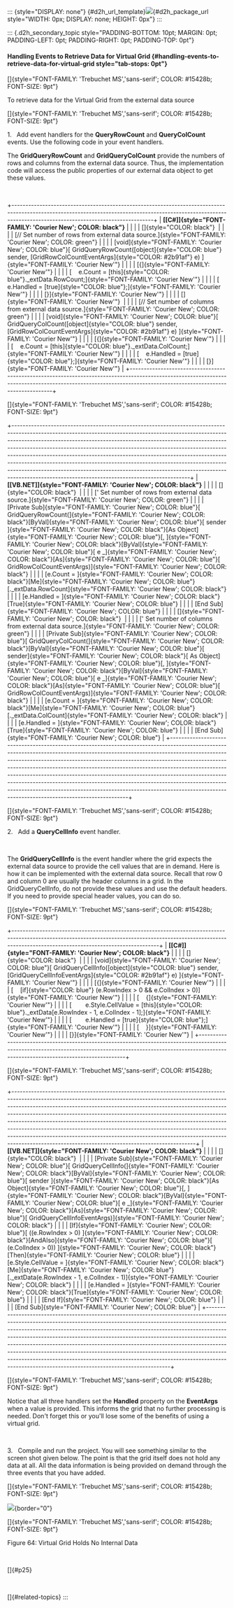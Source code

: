 ::: {style="DISPLAY: none"}
[](ms-xhelp:///?Id=d2h_url_template){#d2h_url_template}![](!package_url!){#d2h_package_url style="WIDTH: 0px; DISPLAY: none; HEIGHT: 0px"}
:::

::: {.d2h_secondary_topic style="PADDING-BOTTOM: 10pt; MARGIN: 0pt; PADDING-LEFT: 0pt; PADDING-RIGHT: 0pt; PADDING-TOP: 0pt"}
#### Handling Events to Retrieve Data for Virtual Grid {#handling-events-to-retrieve-data-for-virtual-grid style="tab-stops: 0pt"}

[]{style="FONT-FAMILY: 'Trebuchet MS','sans-serif'; COLOR: #15428b; FONT-SIZE: 9pt"} 

To retrieve data for the Virtual Grid from the external data source

[]{style="FONT-FAMILY: 'Trebuchet MS','sans-serif'; COLOR: #15428b; FONT-SIZE: 9pt"} 

1.   Add event handlers for the **QueryRowCount** and **QueryColCount** events. Use the following code in your event handlers.

The **GridQueryRowCount** and **GridQueryColCount** provide the numbers of rows and columns from the external data source. Thus, the implementation code will access the public properties of our external data object to get these values.

 

+--------------------------------------------------------------------------------------------------------------------------------------------------------------------------------------------------------------+
| **[\[C#\]]{style="FONT-FAMILY: 'Courier New'; COLOR: black"}**                                                                                                                                               |
|                                                                                                                                                                                                              |
| []{style="COLOR: black"}                                                                                                                                                                                     |
|                                                                                                                                                                                                              |
| [// Set number of rows from external data source.]{style="FONT-FAMILY: 'Courier New'; COLOR: green"}                                                                                                         |
|                                                                                                                                                                                                              |
| [void]{style="FONT-FAMILY: 'Courier New'; COLOR: blue"}[ GridQueryRowCount([object]{style="COLOR: blue"} sender, [GridRowColCountEventArgs]{style="COLOR: #2b91af"} e) ]{style="FONT-FAMILY: 'Courier New'"} |
|                                                                                                                                                                                                              |
| [{]{style="FONT-FAMILY: 'Courier New'"}                                                                                                                                                                      |
|                                                                                                                                                                                                              |
| [    e.Count = [this]{style="COLOR: blue"}.\_extData.RowCount;]{style="FONT-FAMILY: 'Courier New'"}                                                                                                          |
|                                                                                                                                                                                                              |
| [    e.Handled = [true]{style="COLOR: blue"};]{style="FONT-FAMILY: 'Courier New'"}                                                                                                                           |
|                                                                                                                                                                                                              |
| [}]{style="FONT-FAMILY: 'Courier New'"}                                                                                                                                                                      |
|                                                                                                                                                                                                              |
| []{style="FONT-FAMILY: 'Courier New'"}                                                                                                                                                                       |
|                                                                                                                                                                                                              |
| [// Set number of columns from external data source.]{style="FONT-FAMILY: 'Courier New'; COLOR: green"}                                                                                                      |
|                                                                                                                                                                                                              |
| [void]{style="FONT-FAMILY: 'Courier New'; COLOR: blue"}[ GridQueryColCount([object]{style="COLOR: blue"} sender, [GridRowColCountEventArgs]{style="COLOR: #2b91af"} e) ]{style="FONT-FAMILY: 'Courier New'"} |
|                                                                                                                                                                                                              |
| [{]{style="FONT-FAMILY: 'Courier New'"}                                                                                                                                                                      |
|                                                                                                                                                                                                              |
| [    e.Count = [this]{style="COLOR: blue"}.\_extData.ColCount;]{style="FONT-FAMILY: 'Courier New'"}                                                                                                          |
|                                                                                                                                                                                                              |
| [    e.Handled = [true]{style="COLOR: blue"};]{style="FONT-FAMILY: 'Courier New'"}                                                                                                                           |
|                                                                                                                                                                                                              |
| [}]{style="FONT-FAMILY: 'Courier New'"}                                                                                                                                                                      |
+--------------------------------------------------------------------------------------------------------------------------------------------------------------------------------------------------------------+

[]{style="FONT-FAMILY: 'Trebuchet MS','sans-serif'; COLOR: #15428b; FONT-SIZE: 9pt"} 

+---------------------------------------------------------------------------------------------------------------------------------------------------------------------------------------------------------------------------------------------------------------------------------------------------------------------------------------------------------------------------------------------------------------------------------------------------------------------------------------------------------------------------------------------------------------------------------------------------------------------------------+
| **[\[VB.NET\]]{style="FONT-FAMILY: 'Courier New'; COLOR: black"}**                                                                                                                                                                                                                                                                                                                                                                                                                                                                                                                                                              |
|                                                                                                                                                                                                                                                                                                                                                                                                                                                                                                                                                                                                                                 |
| []{style="COLOR: black"}                                                                                                                                                                                                                                                                                                                                                                                                                                                                                                                                                                                                        |
|                                                                                                                                                                                                                                                                                                                                                                                                                                                                                                                                                                                                                                 |
| [\' Set number of rows from external data source.]{style="FONT-FAMILY: 'Courier New'; COLOR: green"}                                                                                                                                                                                                                                                                                                                                                                                                                                                                                                                            |
|                                                                                                                                                                                                                                                                                                                                                                                                                                                                                                                                                                                                                                 |
| [Private Sub]{style="FONT-FAMILY: 'Courier New'; COLOR: blue"}[ GridQueryRowCount(]{style="FONT-FAMILY: 'Courier New'; COLOR: black"}[ByVal]{style="FONT-FAMILY: 'Courier New'; COLOR: blue"}[ sender ]{style="FONT-FAMILY: 'Courier New'; COLOR: black"}[As Object]{style="FONT-FAMILY: 'Courier New'; COLOR: blue"}[, ]{style="FONT-FAMILY: 'Courier New'; COLOR: black"}[ByVal]{style="FONT-FAMILY: 'Courier New'; COLOR: blue"}[ e \_]{style="FONT-FAMILY: 'Courier New'; COLOR: black"}[As]{style="FONT-FAMILY: 'Courier New'; COLOR: blue"}[ GridRowColCountEventArgs)]{style="FONT-FAMILY: 'Courier New'; COLOR: black"} |
|                                                                                                                                                                                                                                                                                                                                                                                                                                                                                                                                                                                                                                 |
| [e.Count = ]{style="FONT-FAMILY: 'Courier New'; COLOR: black"}[Me]{style="FONT-FAMILY: 'Courier New'; COLOR: blue"}[.\_extData.RowCount]{style="FONT-FAMILY: 'Courier New'; COLOR: black"}                                                                                                                                                                                                                                                                                                                                                                                                                                      |
|                                                                                                                                                                                                                                                                                                                                                                                                                                                                                                                                                                                                                                 |
| [e.Handled = ]{style="FONT-FAMILY: 'Courier New'; COLOR: black"}[True]{style="FONT-FAMILY: 'Courier New'; COLOR: blue"}                                                                                                                                                                                                                                                                                                                                                                                                                                                                                                         |
|                                                                                                                                                                                                                                                                                                                                                                                                                                                                                                                                                                                                                                 |
| [End Sub]{style="FONT-FAMILY: 'Courier New'; COLOR: blue"}                                                                                                                                                                                                                                                                                                                                                                                                                                                                                                                                                                      |
|                                                                                                                                                                                                                                                                                                                                                                                                                                                                                                                                                                                                                                 |
| []{style="FONT-FAMILY: 'Courier New'; COLOR: black"}                                                                                                                                                                                                                                                                                                                                                                                                                                                                                                                                                                            |
|                                                                                                                                                                                                                                                                                                                                                                                                                                                                                                                                                                                                                                 |
| [\' Set number of columns from external data source.]{style="FONT-FAMILY: 'Courier New'; COLOR: green"}                                                                                                                                                                                                                                                                                                                                                                                                                                                                                                                         |
|                                                                                                                                                                                                                                                                                                                                                                                                                                                                                                                                                                                                                                 |
| [Private Sub]{style="FONT-FAMILY: 'Courier New'; COLOR: blue"}[ GridQueryColCount(]{style="FONT-FAMILY: 'Courier New'; COLOR: black"}[ByVal]{style="FONT-FAMILY: 'Courier New'; COLOR: blue"}[ sender]{style="FONT-FAMILY: 'Courier New'; COLOR: black"}[ As Object]{style="FONT-FAMILY: 'Courier New'; COLOR: blue"}[, ]{style="FONT-FAMILY: 'Courier New'; COLOR: black"}[ByVal]{style="FONT-FAMILY: 'Courier New'; COLOR: blue"}[ e \_]{style="FONT-FAMILY: 'Courier New'; COLOR: black"}[As]{style="FONT-FAMILY: 'Courier New'; COLOR: blue"}[ GridRowColCountEventArgs)]{style="FONT-FAMILY: 'Courier New'; COLOR: black"} |
|                                                                                                                                                                                                                                                                                                                                                                                                                                                                                                                                                                                                                                 |
| [e.Count = ]{style="FONT-FAMILY: 'Courier New'; COLOR: black"}[Me]{style="FONT-FAMILY: 'Courier New'; COLOR: blue"}[.\_extData.ColCount]{style="FONT-FAMILY: 'Courier New'; COLOR: black"}                                                                                                                                                                                                                                                                                                                                                                                                                                      |
|                                                                                                                                                                                                                                                                                                                                                                                                                                                                                                                                                                                                                                 |
| [e.Handled = ]{style="FONT-FAMILY: 'Courier New'; COLOR: black"}[True]{style="FONT-FAMILY: 'Courier New'; COLOR: blue"}                                                                                                                                                                                                                                                                                                                                                                                                                                                                                                         |
|                                                                                                                                                                                                                                                                                                                                                                                                                                                                                                                                                                                                                                 |
| [End Sub]{style="FONT-FAMILY: 'Courier New'; COLOR: blue"}                                                                                                                                                                                                                                                                                                                                                                                                                                                                                                                                                                      |
+---------------------------------------------------------------------------------------------------------------------------------------------------------------------------------------------------------------------------------------------------------------------------------------------------------------------------------------------------------------------------------------------------------------------------------------------------------------------------------------------------------------------------------------------------------------------------------------------------------------------------------+

[]{style="FONT-FAMILY: 'Trebuchet MS','sans-serif'; COLOR: #15428b; FONT-SIZE: 9pt"} 

2.   Add a **QueryCellInfo** event handler.

 

The **GridQueryCellInfo** is the event handler where the grid expects the external data source to provide the cell values that are in demand. Here is how it can be implemented with the external data source. Recall that row 0 and column 0 are usually the header columns in a grid. In the GridQueryCellInfo, do not provide these values and use the default headers. If you need to provide special header values, you can do so.

[]{style="FONT-FAMILY: 'Trebuchet MS','sans-serif'; COLOR: #15428b; FONT-SIZE: 9pt"} 

+----------------------------------------------------------------------------------------------------------------------------------------------------------------------------------------------------------------+
| **[\[C#\]]{style="FONT-FAMILY: 'Courier New'; COLOR: black"}**                                                                                                                                                 |
|                                                                                                                                                                                                                |
| []{style="COLOR: black"}                                                                                                                                                                                       |
|                                                                                                                                                                                                                |
| [void]{style="FONT-FAMILY: 'Courier New'; COLOR: blue"}[ GridQueryCellInfo([object]{style="COLOR: blue"} sender, [GridQueryCellInfoEventArgs]{style="COLOR: #2b91af"} e) ]{style="FONT-FAMILY: 'Courier New'"} |
|                                                                                                                                                                                                                |
| [{]{style="FONT-FAMILY: 'Courier New'"}                                                                                                                                                                        |
|                                                                                                                                                                                                                |
| [    [if]{style="COLOR: blue"} (e.RowIndex \> 0 && e.ColIndex \> 0)]{style="FONT-FAMILY: 'Courier New'"}                                                                                                       |
|                                                                                                                                                                                                                |
| [    {]{style="FONT-FAMILY: 'Courier New'"}                                                                                                                                                                    |
|                                                                                                                                                                                                                |
| [        e.Style.CellValue = [this]{style="COLOR: blue"}.\_extData\[e.RowIndex - 1, e.ColIndex - 1\];]{style="FONT-FAMILY: 'Courier New'"}                                                                     |
|                                                                                                                                                                                                                |
| [        e.Handled = [true]{style="COLOR: blue"};]{style="FONT-FAMILY: 'Courier New'"}                                                                                                                         |
|                                                                                                                                                                                                                |
| [    }]{style="FONT-FAMILY: 'Courier New'"}                                                                                                                                                                    |
|                                                                                                                                                                                                                |
| [}]{style="FONT-FAMILY: 'Courier New'"}                                                                                                                                                                        |
+----------------------------------------------------------------------------------------------------------------------------------------------------------------------------------------------------------------+

[]{style="FONT-FAMILY: 'Trebuchet MS','sans-serif'; COLOR: #15428b; FONT-SIZE: 9pt"} 

+-----------------------------------------------------------------------------------------------------------------------------------------------------------------------------------------------------------------------------------------------------------------------------------------------------------------------------------------------------------------------------------------------------------------------------------------------------------------------------------------------------------------------------------------------------------------------------------------------------------------------------------+
| **[\[VB.NET\]]{style="FONT-FAMILY: 'Courier New'; COLOR: black"}**                                                                                                                                                                                                                                                                                                                                                                                                                                                                                                                                                                |
|                                                                                                                                                                                                                                                                                                                                                                                                                                                                                                                                                                                                                                   |
| []{style="COLOR: black"}                                                                                                                                                                                                                                                                                                                                                                                                                                                                                                                                                                                                          |
|                                                                                                                                                                                                                                                                                                                                                                                                                                                                                                                                                                                                                                   |
| [Private Sub]{style="FONT-FAMILY: 'Courier New'; COLOR: blue"}[ GridQueryCellInfo(]{style="FONT-FAMILY: 'Courier New'; COLOR: black"}[ByVal]{style="FONT-FAMILY: 'Courier New'; COLOR: blue"}[ sender ]{style="FONT-FAMILY: 'Courier New'; COLOR: black"}[As Object]{style="FONT-FAMILY: 'Courier New'; COLOR: blue"}[, ]{style="FONT-FAMILY: 'Courier New'; COLOR: black"}[ByVal]{style="FONT-FAMILY: 'Courier New'; COLOR: blue"}[ e \_]{style="FONT-FAMILY: 'Courier New'; COLOR: black"}[As]{style="FONT-FAMILY: 'Courier New'; COLOR: blue"}[ GridQueryCellInfoEventArgs)]{style="FONT-FAMILY: 'Courier New'; COLOR: black"} |
|                                                                                                                                                                                                                                                                                                                                                                                                                                                                                                                                                                                                                                   |
| [If]{style="FONT-FAMILY: 'Courier New'; COLOR: blue"}[ ((e.RowIndex \> 0) ]{style="FONT-FAMILY: 'Courier New'; COLOR: black"}[AndAlso]{style="FONT-FAMILY: 'Courier New'; COLOR: blue"}[ (e.ColIndex \> 0)) ]{style="FONT-FAMILY: 'Courier New'; COLOR: black"}[Then]{style="FONT-FAMILY: 'Courier New'; COLOR: blue"}                                                                                                                                                                                                                                                                                                            |
|                                                                                                                                                                                                                                                                                                                                                                                                                                                                                                                                                                                                                                   |
| [e.Style.CellValue = ]{style="FONT-FAMILY: 'Courier New'; COLOR: black"}[Me]{style="FONT-FAMILY: 'Courier New'; COLOR: blue"}[.\_extData(e.RowIndex - 1, e.ColIndex - 1)]{style="FONT-FAMILY: 'Courier New'; COLOR: black"}                                                                                                                                                                                                                                                                                                                                                                                                       |
|                                                                                                                                                                                                                                                                                                                                                                                                                                                                                                                                                                                                                                   |
| [e.Handled = ]{style="FONT-FAMILY: 'Courier New'; COLOR: black"}[True]{style="FONT-FAMILY: 'Courier New'; COLOR: blue"}                                                                                                                                                                                                                                                                                                                                                                                                                                                                                                           |
|                                                                                                                                                                                                                                                                                                                                                                                                                                                                                                                                                                                                                                   |
| [End If]{style="FONT-FAMILY: 'Courier New'; COLOR: blue"}                                                                                                                                                                                                                                                                                                                                                                                                                                                                                                                                                                         |
|                                                                                                                                                                                                                                                                                                                                                                                                                                                                                                                                                                                                                                   |
| [End Sub]{style="FONT-FAMILY: 'Courier New'; COLOR: blue"}                                                                                                                                                                                                                                                                                                                                                                                                                                                                                                                                                                        |
+-----------------------------------------------------------------------------------------------------------------------------------------------------------------------------------------------------------------------------------------------------------------------------------------------------------------------------------------------------------------------------------------------------------------------------------------------------------------------------------------------------------------------------------------------------------------------------------------------------------------------------------+

[]{style="FONT-FAMILY: 'Trebuchet MS','sans-serif'; COLOR: #15428b; FONT-SIZE: 9pt"} 

Notice that all three handlers set the **Handled** property on the **EventArgs** when a value is provided. This informs the grid that no further processing is needed. Don\'t forget this or you\'ll lose some of the benefits of using a virtual grid.

 

3.   Compile and run the project. You will see something similar to the screen shot given below. The point is that the grid itself does not hold any data at all. All the data information is being provided on demand through the three events that you have added.

[]{style="FONT-FAMILY: 'Trebuchet MS','sans-serif'; COLOR: #15428b; FONT-SIZE: 9pt"} 

![](ImagesExt/image91_70.jpg){border="0"}

[]{style="FONT-FAMILY: 'Trebuchet MS','sans-serif'; COLOR: #15428b; FONT-SIZE: 9pt"} 

Figure 64: Virtual Grid Holds No Internal Data

 

[]{#p25} 

 

[]{#related-topics}
:::
